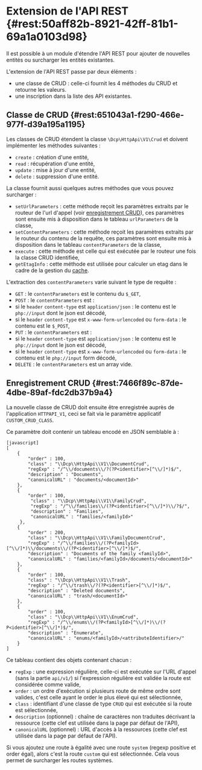 # Extension de l'API REST {#rest:50aff82b-8921-42ff-81b1-69a1a0103d98}

Il est possible à un module d'étendre l'API REST pour ajouter de nouvelles entités ou surcharger les entités existantes.

L'extension de l'API REST passe par deux éléments : 

* une classe de CRUD : celle-ci fournit les 4 méthodes du CRUD et retourne les valeurs.
* une inscription dans la liste des API existantes.

## Classe de CRUD {#rest:651043a1-f290-466e-977f-d39a195a1195}

Les classes de CRUD étendent la classe `\Dcp\HttpApi\V1\Crud` et doivent implémenter les méthodes suivantes :

* `create` : création d'une entité,
* `read` : récupération d'une entité,
* `update` : mise à jour d'une entité,
* `delete` : suppression d'une entité.

La classe fournit aussi quelques autres méthodes que vous pouvez surcharger :

* `setUrlParameters` : cette méthode reçoit les paramètres extraits par le routeur de l'url d'appel (voir [enregistrement CRUD][save_CRUD]),
ces paramètres sont ensuite mis à disposition dans le tableau `urlParameters` de la classe,
* `setContentParameters` : cette méthode reçoit les paramètres extraits par le routeur du contenu de la requête,
ces paramètres sont ensuite mis à disposition dans le tableau `contentParameters` de la classe,
* `execute` : cette méthode est celle qui est exécutée par le routeur une fois la classe CRUD identifiée,
* `getEtagInfo` : cette méthode est utilisée pour calculer un etag dans le cadre de la gestion du [cache][cache].

<span class="flag inline nota-bene"></span> L'extraction des `contentParameters` varie suivant le type de requête :

* `GET` : le `contentParameters` est le contenu du `$_GET`,
* `POST` : le `contentParameters` est :
 * si le `header` `content-type` est `application/json` : le contenu est le `php://input` dont le json est décodé,
 * si le `header` `content-type` est `x-www-form-urlencoded` ou `form-data` : le contenu est le `$_POST`,
* `PUT` :  le `contentParameters` est :
 * si le `header` `content-type` est `application/json` : le contenu est le `php://input` dont le json est décodé,
 * si le `header` `content-type` est `x-www-form-urlencoded` ou `form-data` : le contenu est le `php://input` form décodé,
* `DELETE` :  le `contentParameters` est un array vide.

## Enregistrement CRUD {#rest:7466f89c-87de-4dbe-89af-fdc2db37b9a4}

La nouvelle classe de CRUD doit ensuite être enregistrée auprès de l'application `HTTPAPI_V1`, ceci se fait via le
paramètre applicatif `CUSTOM_CRUD_CLASS`.

Ce paramètre doit contenir un tableau encodé en JSON semblable à :

    [javascript]
    [
        {
            "order" : 100,
            "class" : "\\Dcp\\HttpApi\\V1\\DocumentCrud",
            "regExp" : "/^\\/documents\\/?(?P<identifier>[^\\/]*)$/",
            "description" : "Documents",
            "canonicalURL" : "documents/<documentId>"
        },
        {
            "order" : 100,
             "class" : "\\Dcp\\HttpApi\\V1\\FamilyCrud",
             "regExp" : "/^\\/families\\/(?P<identifier>[^\\/]*)\\/?$/",
             "description" : "Families",
             "canonicalURL" : "families/<familyId>"
         },
        {
            "order" : 200,
            "class" : "\\Dcp\\HttpApi\\V1\\FamilyDocumentCrud",
            "regExp" : "/^\\/families\\/(?P<familyId>[^\\/]*)\\/documents\\/(?P<identifier>[^\\/]*)$/",
            "description" : "Documents of the family <familyId>",
            "canonicalURL" : "families/<familyId>/documents/<documentId>"
        },
        {
            "order" : 100,
            "class" : "\\Dcp\\HttpApi\\V1\\Trash",
            "regExp" : "/^\\/trash\\/?(?P<identifier>[^\\/]*)$/",
            "description" : "Deleted documents",
            "canonicalURL" : "trash/<documentId>"
        },
        {
            "order" : 100,
            "class" : "\\Dcp\\HttpApi\\V1\\EnumCrud",
            "regExp" : "/^\\/enums\\/(?P<familyId>[^\\/]*)\\/(?P<identifier>[^\\/]*)$/",
            "description" : "Enumerate",
            "canonicalURL" : "enums/<familyId>/<attributeIdentifier>/"
        }
    ]

Ce tableau contient des objets contenant chacun :

* `regExp` : une expression régulière, celle-ci est exécutée sur l'URL d'appel (sans la partie `api/v1/`) si l'expression
régulière est validée la route est considérée comme valide,
* `order` : un ordre d'exécution si plusieurs route de même ordre sont valides, c'est celle ayant le order le plus élevé
qui est sélectionnée,
* `class` : identifiant d'une classe de type `CRUD` qui est exécutée si la route est sélectionnée,
* `description` (optionnel) : chaîne de caractères non traduites décrivant la ressource (cette clef est utilisée dans la page par défaut de l'API),
* `canonicalURL` (optionnel) : URL d'accès à la ressources (cette clef est utilisée dans la page par défaut de l'API).

<span class="flag inline nota-bene"></span> Si vous ajoutez une route à égalité avec une route `system` (regexp positive et order égal),
alors c'est la route `custom` qui est sélectionnée. Cela vous permet de surcharger les routes systèmes.

[save_CRUD]: #rest:651043a1-f290-466e-977f-d39a195a1195
[cache]: #rest:804f8d68-acfa-4a35-bb41-27b2a27c14dc
